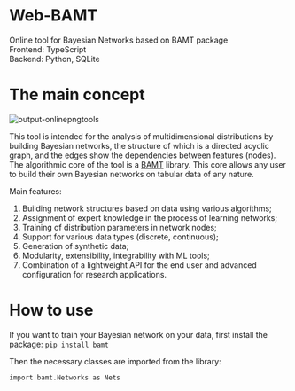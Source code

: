 # Web-BAMT
Online tool for Bayesian Networks based on BAMT package<br>
Frontend: TypeScript <br>
Backend: Python, SQLite <br>

# The main concept
![output-onlinepngtools](https://user-images.githubusercontent.com/6116991/190323306-8a7b5308-b7d8-453e-8532-fd855db3cb9d.png)

This tool is intended for the analysis of multidimensional distributions by building Bayesian networks, the structure of which is a directed acyclic graph, and the edges show the dependencies between features (nodes). The algorithmic core of the tool is a [BAMT](https://github.com/ITMO-NSS-team/BAMT) library. This core allows any user to build their own Bayesian networks on tabular data of any nature.

Main features:
1. Building network structures based on data using various algorithms;
2. Assignment of expert knowledge in the process of learning networks;
3. Training of distribution parameters in network nodes;
4. Support for various data types (discrete, continuous);
5. Generation of synthetic data;
6. Modularity, extensibility, integrability with ML tools;
7. Combination of a lightweight API for the end user and advanced configuration for research applications.

# How to use
If you want to train your Bayesian network on your data, first install the package: `pip install bamt`

Then the necessary classes are imported from the library:

```import bamt.Networks as Nets```
